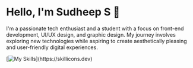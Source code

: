 # Hello, I'm Sudheep S 👋

I'm a passionate tech enthusiast and a student with a focus on front-end development, UI/UX design, and graphic design. My journey involves exploring new technologies while aspiring to create aesthetically pleasing and user-friendly digital experiences.


[![My Skills](https://skillicons.dev/icons?i=js,html,css,ae,angular,bootstrap,figma,gitlab,mysql,mongodb,nodejs,ps,py,react,sass,vite,)](https://skillicons.dev)
